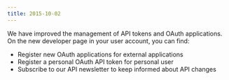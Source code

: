 ```yaml
---
title: 2015-10-02
---
```


We have improved the management of API tokens and OAuth applications. On the new developer page in your user account, you can find:

- Register new OAuth applications for external applications
- Register a personal OAuth API token for personal user
- Subscribe to our API newsletter to keep informed about API changes
